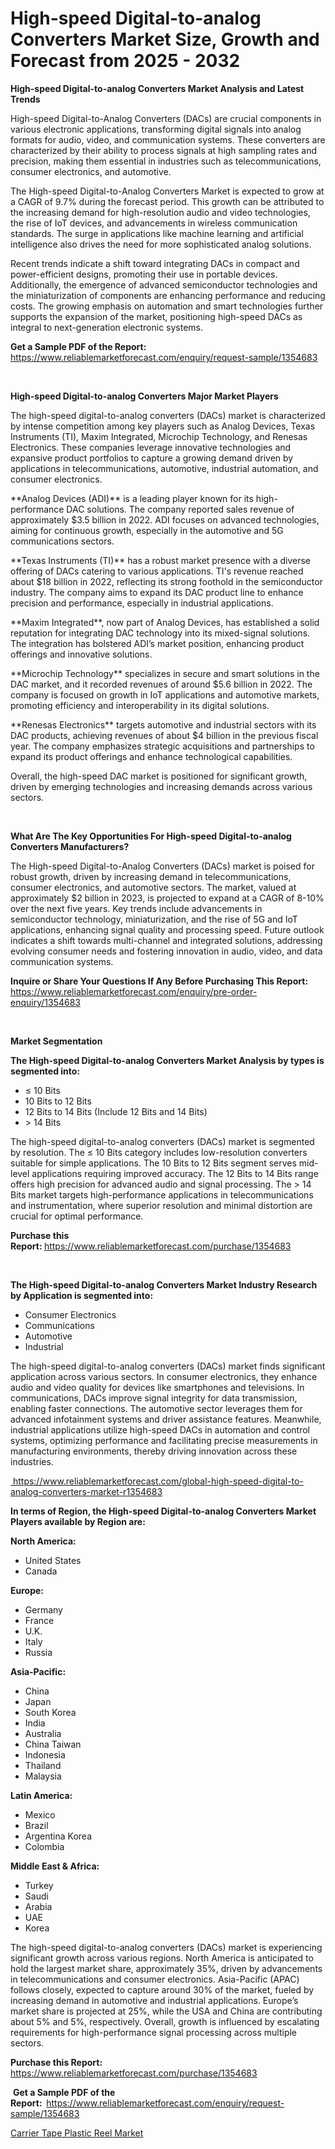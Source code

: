 <p><h1>High-speed Digital-to-analog Converters Market Size, Growth and Forecast from 2025 - 2032</h1></p><p><strong>High-speed Digital-to-analog Converters Market Analysis and Latest Trends</strong></p>
<p><p>High-speed Digital-to-Analog Converters (DACs) are crucial components in various electronic applications, transforming digital signals into analog formats for audio, video, and communication systems. These converters are characterized by their ability to process signals at high sampling rates and precision, making them essential in industries such as telecommunications, consumer electronics, and automotive.</p><p>The High-speed Digital-to-Analog Converters Market is expected to grow at a CAGR of 9.7% during the forecast period. This growth can be attributed to the increasing demand for high-resolution audio and video technologies, the rise of IoT devices, and advancements in wireless communication standards. The surge in applications like machine learning and artificial intelligence also drives the need for more sophisticated analog solutions.</p><p>Recent trends indicate a shift toward integrating DACs in compact and power-efficient designs, promoting their use in portable devices. Additionally, the emergence of advanced semiconductor technologies and the miniaturization of components are enhancing performance and reducing costs. The growing emphasis on automation and smart technologies further supports the expansion of the market, positioning high-speed DACs as integral to next-generation electronic systems.</p></p>
<p><strong>Get a Sample PDF of the Report:&nbsp;</strong> <a href="https://www.reliablemarketforecast.com/enquiry/request-sample/1354683?utm_campaign=2808&utm_medium=2&utm_source=Github&utm_content=ia&utm_term=07042025&utm_id=high-speed-digital-to-analog-converters">https://www.reliablemarketforecast.com/enquiry/request-sample/1354683</a></p>
<p>&nbsp;</p>
<p><strong>High-speed Digital-to-analog Converters Major Market Players</strong></p>
<p><p>The high-speed digital-to-analog converters (DACs) market is characterized by intense competition among key players such as Analog Devices, Texas Instruments (TI), Maxim Integrated, Microchip Technology, and Renesas Electronics. These companies leverage innovative technologies and expansive product portfolios to capture a growing demand driven by applications in telecommunications, automotive, industrial automation, and consumer electronics.</p><p>**Analog Devices (ADI)** is a leading player known for its high-performance DAC solutions. The company reported sales revenue of approximately $3.5 billion in 2022. ADI focuses on advanced technologies, aiming for continuous growth, especially in the automotive and 5G communications sectors. </p><p>**Texas Instruments (TI)** has a robust market presence with a diverse offering of DACs catering to various applications. TI's revenue reached about $18 billion in 2022, reflecting its strong foothold in the semiconductor industry. The company aims to expand its DAC product line to enhance precision and performance, especially in industrial applications.</p><p>**Maxim Integrated**, now part of Analog Devices, has established a solid reputation for integrating DAC technology into its mixed-signal solutions. The integration has bolstered ADI’s market position, enhancing product offerings and innovative solutions.</p><p>**Microchip Technology** specializes in secure and smart solutions in the DAC market, and it recorded revenues of around $5.6 billion in 2022. The company is focused on growth in IoT applications and automotive markets, promoting efficiency and interoperability in its digital solutions. </p><p>**Renesas Electronics** targets automotive and industrial sectors with its DAC products, achieving revenues of about $4 billion in the previous fiscal year. The company emphasizes strategic acquisitions and partnerships to expand its product offerings and enhance technological capabilities. </p><p>Overall, the high-speed DAC market is positioned for significant growth, driven by emerging technologies and increasing demands across various sectors.</p></p>
<p>&nbsp;</p>
<p><strong>What Are The Key Opportunities For High-speed Digital-to-analog Converters Manufacturers?</strong></p>
<p><p>The High-speed Digital-to-Analog Converters (DACs) market is poised for robust growth, driven by increasing demand in telecommunications, consumer electronics, and automotive sectors. The market, valued at approximately $2 billion in 2023, is projected to expand at a CAGR of 8-10% over the next five years. Key trends include advancements in semiconductor technology, miniaturization, and the rise of 5G and IoT applications, enhancing signal quality and processing speed. Future outlook indicates a shift towards multi-channel and integrated solutions, addressing evolving consumer needs and fostering innovation in audio, video, and data communication systems.</p></p>
<p><strong>Inquire or Share Your Questions If Any Before Purchasing This Report:</strong> <a href="https://www.reliablemarketforecast.com/enquiry/pre-order-enquiry/1354683?utm_campaign=2808&utm_medium=2&utm_source=Github&utm_content=ia&utm_term=07042025&utm_id=high-speed-digital-to-analog-converters">https://www.reliablemarketforecast.com/enquiry/pre-order-enquiry/1354683</a></p>
<p>&nbsp;</p>
<p><strong>Market Segmentation</strong></p>
<p><strong>The High-speed Digital-to-analog Converters Market Analysis by types is segmented into:</strong></p>
<p><ul><li>≤ 10 Bits</li><li>10 Bits to 12 Bits</li><li>12 Bits to 14 Bits (Include 12 Bits and 14 Bits)</li><li>> 14 Bits</li></ul></p>
<p><p>The high-speed digital-to-analog converters (DACs) market is segmented by resolution. The ≤ 10 Bits category includes low-resolution converters suitable for simple applications. The 10 Bits to 12 Bits segment serves mid-level applications requiring improved accuracy. The 12 Bits to 14 Bits range offers high precision for advanced audio and signal processing. The > 14 Bits market targets high-performance applications in telecommunications and instrumentation, where superior resolution and minimal distortion are crucial for optimal performance.</p></p>
<p><strong>Purchase this Report:&nbsp;</strong><a href="https://www.reliablemarketforecast.com/purchase/1354683?utm_campaign=2808&utm_medium=2&utm_source=Github&utm_content=ia&utm_term=07042025&utm_id=high-speed-digital-to-analog-converters">https://www.reliablemarketforecast.com/purchase/1354683</a></p>
<p>&nbsp;</p>
<p><strong>The High-speed Digital-to-analog Converters Market Industry Research by Application is segmented into:</strong></p>
<p><ul><li>Consumer Electronics</li><li>Communications</li><li>Automotive</li><li>Industrial</li></ul></p>
<p><p>The high-speed digital-to-analog converters (DACs) market finds significant application across various sectors. In consumer electronics, they enhance audio and video quality for devices like smartphones and televisions. In communications, DACs improve signal integrity for data transmission, enabling faster connections. The automotive sector leverages them for advanced infotainment systems and driver assistance features. Meanwhile, industrial applications utilize high-speed DACs in automation and control systems, optimizing performance and facilitating precise measurements in manufacturing environments, thereby driving innovation across these industries.</p></p>
<p><a href="https://www.reliablemarketforecast.com/global-high-speed-digital-to-analog-converters-market-r1354683?utm_campaign=2808&utm_medium=2&utm_source=Github&utm_content=ia&utm_term=07042025&utm_id=high-speed-digital-to-analog-converters">&nbsp;https://www.reliablemarketforecast.com/global-high-speed-digital-to-analog-converters-market-r1354683</a></p>
<p><strong>In terms of Region, the High-speed Digital-to-analog Converters Market Players available by Region are:</strong></p>
<p>
    <p> <strong> North America: </strong>
        <ul>
            <li>United States</li>
            <li>Canada</li>
        </ul>
        </p> 
    <p> <strong> Europe: </strong>
        <ul>
            <li>Germany</li>
            <li>France</li>
            <li>U.K.</li>
            <li>Italy</li>
            <li>Russia</li>
        </ul>
        </p> 
    <p> <strong> Asia-Pacific: </strong>
        <ul>
            <li>China</li>
            <li>Japan</li>
            <li>South Korea</li>
            <li>India</li>
            <li>Australia</li>
            <li>China Taiwan</li>
            <li>Indonesia</li>
            <li>Thailand</li>
            <li>Malaysia</li>
        </ul>
        </p> 
    <p> <strong> Latin America: </strong>
        <ul>
            <li>Mexico</li>
            <li>Brazil</li>
            <li>Argentina Korea</li>
            <li>Colombia</li>
        </ul>
        </p> 
    <p> <strong> Middle East & Africa: </strong>
        <ul>
            <li>Turkey</li>
            <li>Saudi</li>
            <li>Arabia</li>
            <li>UAE</li>
            <li>Korea</li>
        </ul>
    </p>
    </p>
<p><p>The high-speed digital-to-analog converters (DACs) market is experiencing significant growth across various regions. North America is anticipated to hold the largest market share, approximately 35%, driven by advancements in telecommunications and consumer electronics. Asia-Pacific (APAC) follows closely, expected to capture around 30% of the market, fueled by increasing demand in automotive and industrial applications. Europe’s market share is projected at 25%, while the USA and China are contributing about 5% and 5%, respectively. Overall, growth is influenced by escalating requirements for high-performance signal processing across multiple sectors.</p></p>
<p><strong>Purchase this Report: </strong><a href="https://www.reliablemarketforecast.com/purchase/1354683?utm_campaign=2808&utm_medium=2&utm_source=Github&utm_content=ia&utm_term=07042025&utm_id=high-speed-digital-to-analog-converters">https://www.reliablemarketforecast.com/purchase/1354683</a></p>
<p>&nbsp;<strong>Get a Sample PDF of the Report:&nbsp;&nbsp;</strong><a href="https://www.reliablemarketforecast.com/enquiry/request-sample/1354683?utm_campaign=2808&utm_medium=2&utm_source=Github&utm_content=ia&utm_term=07042025&utm_id=high-speed-digital-to-analog-converters">https://www.reliablemarketforecast.com/enquiry/request-sample/1354683</a></p>
<p><strong></strong></p>
<p><p><a href="https://github.com/saroarmaicky/Market-Research-Report-List-1/blob/main/carrier-tape-plastic-reel-market.md?utm_campaign=2808&utm_medium=2&utm_source=Github&utm_content=ia&utm_term=07042025&utm_id=high-speed-digital-to-analog-converters">Carrier Tape Plastic Reel Market</a></p></p>